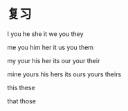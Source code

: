 # 复习

I you he she it we you they

me you him her it us you them

my your his her its our your their

mine yours his hers its ours yours theirs

this these

that those
